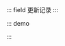 ::: field 更新记录
:::

::: demo
<template>
    <lay-timeline>
        <lay-timeline-item title="0.1.4">
          [新增] menu 菜单 title 插槽，允许自定义菜单项。<br>
          [新增] menu 菜单 title 插槽，允许自定义菜单项。<br>
        </lay-timeline-item>
        <lay-timeline-item title="0.1.1">
          [新增] menu 菜单 title 插槽，允许自定义菜单项。<br>
          [新增] table 表格 toolbar 插槽, 用于自定义工具栏。<br>
          [新增] icon 图标 color 属性, 用于自定义颜色。<br>
          [新增] icon 图标 size 属性, 用于自定义尺寸。<br>
          [新增] breadcrumb-item 面包屑 default 插槽, 用于自定义标题。<br>
          [调整] menu 菜单 child-item 行高, 由 40 调整为 46。<br>
          [调整] breadcrumb 面包屑样式, 让 Api 更合理。<br>
        </lay-timeline-item>
        <lay-timeline-item title="0.1.0">
          [新增] tree 树，支持 node-click，selectKeys 等<br>
          [新增] table 表格，提供 columns datasource page 分页<br>
          [新增] transfer 穿梭框，提供 双列表数据切换<br>
          [新增] textarea 文本域 input 事件 与 disabled 禁用属性<br>
          [新增] button 按钮 disabled 禁用属性<br>
          [新增] input 输入框 disabled 禁用属性<br>
          [新增] checkbox 复选框 disabled 禁用属性<br>
          [新增] icon 图标 prefix 属性，支持自定义 iconfont 引入使用<br>
          [修改] card 卡片 slot 判断逻辑，body 不存在时，使用 default slot<br>
          [修改] field 字段逻辑，当 slot 为空时，展现为线状，否则为面板<br>
          [修复] collapse 手风琴，展开 收起 状态时的不同图标展示<br>
          [重构] checkbox 复选框逻辑，让 api 更合理<br>
          [依赖] 升级 vue 3.2.20 依赖<br>
        </lay-timeline-item>
        <lay-timeline-item title="0.0.17">
          [新增] table 表格组件<br>
          [新增] tab 选项卡组件<br>
          [新增] rate 评分组件<br>
          [新增] button 组件 border 属性，设置边框颜色<br>
          [新增] iconPicker 组件 showSearch 配置, 是否启用搜索<br>
          [新增] page 分页组件<br>
          [修复] menu 组件，菜单项 与 目录 重复渲染<br>
          [支持] 完善 layui-vue-sample 案例<br>
          [支持] 文档支持模糊查询, 用于快速检索组件文档<br>
          [支持] 文档移动端预览<br>
        </lay-timeline-item>
        <lay-timeline-item title="0.0.14">
          [新增] menu 菜单组件<br>
          [新增] iconPicker 图标选择组件<br>
          [新增] anim 动画文档<br>
          [新增] dropdown 下拉菜单组件<br>
          [新增] color 颜色文档<br>
          [新增] collapse 手风琴组件<br>
          [新增] select 下拉选择组件<br>
          [新增] empty 空数据组件<br>
          [新增] scroll 滚动容器组件<br>
          [新增] avatar 头像组件<br>
        </lay-timeline-item>
    </lay-timeline>
</template>

<script>
import { ref } from 'vue'

export default {
  setup() {

    return {
    }
  }
}
</script>

:::
